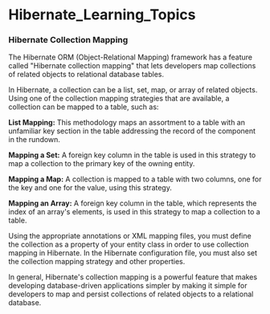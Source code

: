 
# Hibernate_Learning_Topics



### Hibernate Collection Mapping 

The Hibernate ORM (Object-Relational Mapping) framework has a feature called "Hibernate collection mapping" that lets developers map collections of related objects to relational database tables.

In Hibernate, a collection can be a list, set, map, or array of related objects. Using one of the collection mapping strategies that are available, a collection can be mapped to a table, such as:

**List Mapping:** This methodology maps an assortment to a table with an unfamiliar key section in the table addressing the record of the component in the rundown.

**Mapping a Set:** A foreign key column in the table is used in this strategy to map a collection to the primary key of the owning entity.

**Mapping a Map:** A collection is mapped to a table with two columns, one for the key and one for the value, using this strategy.

**Mapping an Array:** A foreign key column in the table, which represents the index of an array's elements, is used in this strategy to map a collection to a table.

Using the appropriate annotations or XML mapping files, you must define the collection as a property of your entity class in order to use collection mapping in Hibernate. In the Hibernate configuration file, you must also set the collection mapping strategy and other properties.

In general, Hibernate's collection mapping is a powerful feature that makes developing database-driven applications simpler by making it simple for developers to map and persist collections of related objects to a relational database.
